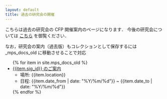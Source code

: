 ```yaml
---
layout: default
title: 過去の研究会の開催
---
```


こちらは過去の研究会の CFP 開催案内のページになります．
今後の研究会については [こちら](/schedule) を御覧ください．

なお，研究会の案内（過去版）もコレクションとして保存するには _mps_docs_old に移動させることで対応

<ul>
{% for item in site.mps_docs_old %}
    <li><a href="{{item.url}}">{{item.sig_id}} のご案内</a>
        <ul>
            <li>場所: {{item.location}}</li>
            <li>日程: {{item.date_from | date: "%Y/%m/%d"}} ~ {{item.date_to | date: "%Y/%m/%d"}}</li>
        </ul>
    </li>
{% endfor %}
</ul>
